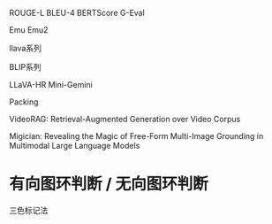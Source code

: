 ROUGE-L
BLEU-4
BERTScore
G-Eval


Emu
Emu2

llava系列

BLIP系列

LLaVA-HR
Mini-Gemini

Packing


VideoRAG: Retrieval-Augmented Generation over Video Corpus

Migician: Revealing the Magic of Free-Form Multi-Image Grounding in Multimodal Large Language Models


# 有向图环判断 / 无向图环判断
三色标记法